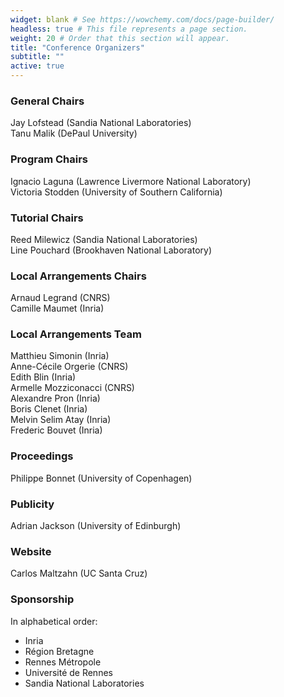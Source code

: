 ```yaml
---
widget: blank # See https://wowchemy.com/docs/page-builder/
headless: true # This file represents a page section.
weight: 20 # Order that this section will appear.
title: "Conference Organizers"
subtitle: ""
active: true
---
```


<!--
<div id="twitter-feed" style="float:right; width:30%; text-align:right; margin-top:-10px; ">
<a class="twitter-timeline" data-width="300" data-height="800" data-theme="light" href="https://twitter.com/acmrep?ref_src=twsrc%5Etfw">Tweets by acmrep</a> <script async src="https://platform.twitter.com/widgets.js" charset="utf-8"></script></div>
-->

### General Chairs
Jay Lofstead (Sandia National Laboratories)  
Tanu Malik (DePaul University)  

### Program Chairs
Ignacio Laguna (Lawrence Livermore National Laboratory)  
Victoria Stodden (University of Southern California)  

### Tutorial Chairs
Reed Milewicz  (Sandia National Laboratories)  
Line Pouchard (Brookhaven National Laboratory)  

### Local Arrangements Chairs
Arnaud Legrand (CNRS)  
Camille Maumet (Inria)  

### Local Arrangements Team
Matthieu Simonin (Inria)  
Anne-Cécile Orgerie (CNRS)  
Edith Blin (Inria)  
Armelle Mozziconacci (CNRS)  
Alexandre Pron (Inria)  
Boris Clenet (Inria)  
Melvin Selim Atay (Inria)  
Frederic Bouvet (Inria)  

### Proceedings
Philippe Bonnet (University of Copenhagen)  

### Publicity
Adrian Jackson (University of Edinburgh)

### Website
Carlos Maltzahn (UC Santa Cruz)  

### Sponsorship

In alphabetical order:

- Inria
- Région Bretagne
- Rennes Métropole
- Université de Rennes
- Sandia National Laboratories
